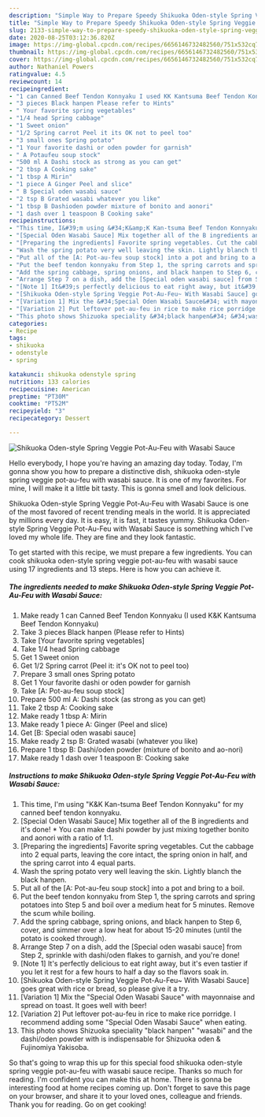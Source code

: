 ```yaml
---
description: "Simple Way to Prepare Speedy Shikuoka Oden-style Spring Veggie Pot-Au-Feu with Wasabi Sauce"
title: "Simple Way to Prepare Speedy Shikuoka Oden-style Spring Veggie Pot-Au-Feu with Wasabi Sauce"
slug: 2133-simple-way-to-prepare-speedy-shikuoka-oden-style-spring-veggie-pot-au-feu-with-wasabi-sauce
date: 2020-08-25T03:12:36.820Z
image: https://img-global.cpcdn.com/recipes/6656146732482560/751x532cq70/shikuoka-oden-style-spring-veggie-pot-au-feu-with-wasabi-sauce-recipe-main-photo.jpg
thumbnail: https://img-global.cpcdn.com/recipes/6656146732482560/751x532cq70/shikuoka-oden-style-spring-veggie-pot-au-feu-with-wasabi-sauce-recipe-main-photo.jpg
cover: https://img-global.cpcdn.com/recipes/6656146732482560/751x532cq70/shikuoka-oden-style-spring-veggie-pot-au-feu-with-wasabi-sauce-recipe-main-photo.jpg
author: Nathaniel Powers
ratingvalue: 4.5
reviewcount: 14
recipeingredient:
- "1 can Canned Beef Tendon Konnyaku I used KK Kantsuma Beef Tendon Konnyaku"
- "3 pieces Black hanpen Please refer to Hints"
- " Your favorite spring vegetables"
- "1/4 head Spring cabbage"
- "1 Sweet onion"
- "1/2 Spring carrot Peel it its OK not to peel too"
- "3 small ones Spring potato"
- "1 Your favorite dashi or oden powder for garnish"
- " A Potaufeu soup stock"
- "500 ml A Dashi stock as strong as you can get"
- "2 tbsp A Cooking sake"
- "1 tbsp A Mirin"
- "1 piece A Ginger Peel and slice"
- " B Special oden wasabi sauce"
- "2 tsp B Grated wasabi whatever you like"
- "1 tbsp B Dashioden powder mixture of bonito and aonori"
- "1 dash over 1 teaspoon B Cooking sake"
recipeinstructions:
- "This time, I&#39;m using &#34;K&amp;K Kan-tsuma Beef Tendon Konnyaku&#34; for my canned beef tendon konnyaku."
- "[Special Oden Wasabi Sauce] Mix together all of the B ingredients and it&#39;s done! * You can make dashi powder by just mixing together bonito and aonori with a ratio of 1:1."
- "[Preparing the ingredients] Favorite spring vegetables. Cut the cabbage into 2 equal parts, leaving the core intact, the spring onion in half, and the spring carrot into 4 equal parts."
- "Wash the spring potato very well leaving the skin. Lightly blanch the black hanpen."
- "Put all of the [A: Pot-au-feu soup stock] into a pot and bring to a boil."
- "Put the beef tendon konnyaku from Step 1, the spring carrots and spring potatoes into Step 5 and boil over a medium heat for 5 minutes. Remove the scum while boiling."
- "Add the spring cabbage, spring onions, and black hanpen to Step 6, cover, and simmer over a low heat for about 15-20 minutes (until the potato is cooked through)."
- "Arrange Step 7 on a dish, add the [Special oden wasabi sauce] from Step 2, sprinkle with dashi/oden flakes to garnish, and you&#39;re done!"
- "[Note 1] It&#39;s perfectly delicious to eat right away, but it&#39;s even tastier if you let it rest for a few hours to half a day so the flavors soak in."
- "[Shikuoka Oden-style Spring Veggie Pot-Au-Feu~ With Wasabi Sauce] goes great with rice or bread, so please give it a try."
- "[Variation 1] Mix the &#34;Special Oden Wasabi Sauce&#34; with mayonnaise and spread on toast. It goes well with beer!"
- "[Variation 2] Put leftover pot-au-feu in rice to make rice porridge. I recommend adding some &#34;Special Oden Wasabi Sauce&#34; when eating."
- "This photo shows Shizuoka speciality &#34;black hanpen&#34; &#34;wasabi&#34; and the dashi/oden powder with is indispensable for Shizuoka oden &amp; Fujinomiya Yakisoba."
categories:
- Recipe
tags:
- shikuoka
- odenstyle
- spring

katakunci: shikuoka odenstyle spring 
nutrition: 133 calories
recipecuisine: American
preptime: "PT30M"
cooktime: "PT52M"
recipeyield: "3"
recipecategory: Dessert

---
```



![Shikuoka Oden-style Spring Veggie Pot-Au-Feu with Wasabi Sauce](https://img-global.cpcdn.com/recipes/6656146732482560/751x532cq70/shikuoka-oden-style-spring-veggie-pot-au-feu-with-wasabi-sauce-recipe-main-photo.jpg)

Hello everybody, I hope you're having an amazing day today. Today, I'm gonna show you how to prepare a distinctive dish, shikuoka oden-style spring veggie pot-au-feu with wasabi sauce. It is one of my favorites. For mine, I will make it a little bit tasty. This is gonna smell and look delicious.

Shikuoka Oden-style Spring Veggie Pot-Au-Feu with Wasabi Sauce is one of the most favored of recent trending meals in the world. It is appreciated by millions every day. It is easy, it is fast, it tastes yummy. Shikuoka Oden-style Spring Veggie Pot-Au-Feu with Wasabi Sauce is something which I've loved my whole life. They are fine and they look fantastic.




To get started with this recipe, we must prepare a few ingredients. You can cook shikuoka oden-style spring veggie pot-au-feu with wasabi sauce using 17 ingredients and 13 steps. Here is how you can achieve it.

<!--inarticleads1-->

##### The ingredients needed to make Shikuoka Oden-style Spring Veggie Pot-Au-Feu with Wasabi Sauce:

1. Make ready 1 can Canned Beef Tendon Konnyaku (I used K&amp;K Kantsuma Beef Tendon Konnyaku)
1. Take 3 pieces Black hanpen (Please refer to Hints)
1. Take  [Your favorite spring vegetables]
1. Take 1/4 head Spring cabbage
1. Get 1 Sweet onion
1. Get 1/2 Spring carrot (Peel it: it&#39;s OK not to peel too)
1. Prepare 3 small ones Spring potato
1. Get 1 Your favorite dashi or oden powder for garnish
1. Take  [A: Pot-au-feu soup stock]
1. Prepare 500 ml A: Dashi stock (as strong as you can get)
1. Take 2 tbsp A: Cooking sake
1. Make ready 1 tbsp A: Mirin
1. Make ready 1 piece A: Ginger (Peel and slice)
1. Get  [B: Special oden wasabi sauce]
1. Make ready 2 tsp B: Grated wasabi (whatever you like)
1. Prepare 1 tbsp B: Dashi/oden powder (mixture of bonito and ao-nori)
1. Make ready 1 dash over 1 teaspoon B: Cooking sake




<!--inarticleads2-->

##### Instructions to make Shikuoka Oden-style Spring Veggie Pot-Au-Feu with Wasabi Sauce:

1. This time, I&#39;m using &#34;K&amp;K Kan-tsuma Beef Tendon Konnyaku&#34; for my canned beef tendon konnyaku.
1. [Special Oden Wasabi Sauce] Mix together all of the B ingredients and it&#39;s done! * You can make dashi powder by just mixing together bonito and aonori with a ratio of 1:1.
1. [Preparing the ingredients] Favorite spring vegetables. Cut the cabbage into 2 equal parts, leaving the core intact, the spring onion in half, and the spring carrot into 4 equal parts.
1. Wash the spring potato very well leaving the skin. Lightly blanch the black hanpen.
1. Put all of the [A: Pot-au-feu soup stock] into a pot and bring to a boil.
1. Put the beef tendon konnyaku from Step 1, the spring carrots and spring potatoes into Step 5 and boil over a medium heat for 5 minutes. Remove the scum while boiling.
1. Add the spring cabbage, spring onions, and black hanpen to Step 6, cover, and simmer over a low heat for about 15-20 minutes (until the potato is cooked through).
1. Arrange Step 7 on a dish, add the [Special oden wasabi sauce] from Step 2, sprinkle with dashi/oden flakes to garnish, and you&#39;re done!
1. [Note 1] It&#39;s perfectly delicious to eat right away, but it&#39;s even tastier if you let it rest for a few hours to half a day so the flavors soak in.
1. [Shikuoka Oden-style Spring Veggie Pot-Au-Feu~ With Wasabi Sauce] goes great with rice or bread, so please give it a try.
1. [Variation 1] Mix the &#34;Special Oden Wasabi Sauce&#34; with mayonnaise and spread on toast. It goes well with beer!
1. [Variation 2] Put leftover pot-au-feu in rice to make rice porridge. I recommend adding some &#34;Special Oden Wasabi Sauce&#34; when eating.
1. This photo shows Shizuoka speciality &#34;black hanpen&#34; &#34;wasabi&#34; and the dashi/oden powder with is indispensable for Shizuoka oden &amp; Fujinomiya Yakisoba.




So that's going to wrap this up for this special food shikuoka oden-style spring veggie pot-au-feu with wasabi sauce recipe. Thanks so much for reading. I'm confident you can make this at home. There is gonna be interesting food at home recipes coming up. Don't forget to save this page on your browser, and share it to your loved ones, colleague and friends. Thank you for reading. Go on get cooking!
